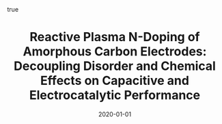 ---
id: hoqueReactivePlasmaNDoping2020
title: 'Reactive Plasma N-Doping of Amorphous Carbon Electrodes: Decoupling Disorder
  and Chemical Effects on Capacitive and Electrocatalytic Performance'
date: '2020-01-01'
authors:
- Hoque, Md and Behan, James A and Creel, James and Lunney, James G and Perova, Tatiana
  S and Colavita, Paula E and others
doi: 10.3389/fchem.2020.593932
publication: 'In: *Frontiers in chemistry*'
publication_types:
- 1
selected: false
tags: []
projects: []
math: true
links:
- name: Publisher
  url: https://doi.org/10.3389/fchem.2020.593932

---